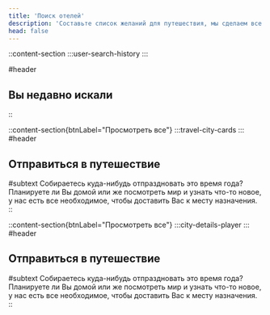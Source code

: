 ```yaml
---
title: 'Поиск отелей'
description: 'Составьте список желаний для путешествия, мы сделаем все остальное. Специальные предложения в соответствии с Вашим планом'
head: false
---
```


::content-section
  :::user-search-history
  :::

#header
## Вы недавно искали &nbsp;
::

::content-section{btnLabel="Просмотреть все"}
  :::travel-city-cards
  :::
#header
## Отправиться в путешествие &nbsp;

#subtext
Собираетесь куда-нибудь отпраздновать это время года? Планируете ли Вы домой или же посмотреть мир и узнать что-то новое, у нас есть все необходимое, чтобы доставить Вас к месту назначения.
::
<!--more-->

::content-section{btnLabel="Просмотреть все"}
  :::city-details-player
  :::
#header
## Отправиться в путешествие &nbsp;

#subtext
Собираетесь куда-нибудь отпраздновать это время года? Планируете ли Вы домой или же посмотреть мир и узнать что-то новое, у нас есть все необходимое, чтобы доставить Вас к месту назначения.
::